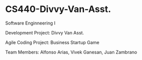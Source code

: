 # CS440-Divvy-Van-Asst.
Software Enginneering I 

Development Project: Divvy Van Asst.

Agile Coding Project: Business Startup Game

Team Members:
Alfonso Arias, Vivek Ganesan, Juan Zambrano

